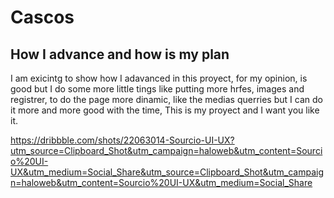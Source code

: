 # Cascos

## How I advance and how is my plan

I am exicintg to show how I adavanced in this proyect, for my opinion, is good but I do some more little tings like putting more hrfes, images and registrer, to do the page more dinamic, like the medias querries but I can do it more and more good with the time, This is my proyect and I want you like it.

https://dribbble.com/shots/22063014-Sourcio-UI-UX?utm_source=Clipboard_Shot&utm_campaign=haloweb&utm_content=Sourcio%20UI-UX&utm_medium=Social_Share&utm_source=Clipboard_Shot&utm_campaign=haloweb&utm_content=Sourcio%20UI-UX&utm_medium=Social_Share